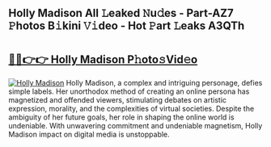 ## Holly Madison All 𝙻eaked 𝙽u𝚍es - Part-AZ7 𝙿hotos B𝚒kini 𝚅𝚒deo - Hot 𝙿art 𝙻eaks A3QTh

# <h2><a href="http://ld3xjh5.urlbe.top/?page=Holly+Madison">🔗🔗👉👉 Holly Madison P𝚑oto𝚜Vid𝚎o</a></h2>

[![Holly Madison](https://i.imgur.com/eBuTRDB.gif)](http://ld3xjh5.urlbe.top/?page=Holly+Madison)
Holly Madison, a complex and intriguing personage, defies simple labels. Her unorthodox method of creating an online persona has magnetized and offended viewers, stimulating debates on artistic expression, morality, and the complexities of virtual societies. Despite the ambiguity of her future goals, her role in shaping the online world is undeniable. With unwavering commitment and undeniable magnetism, Holly Madison impact on digital media is unstoppable.
